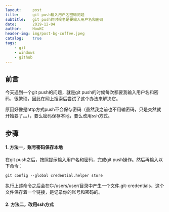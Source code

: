 ```yaml
---
layout:     post
title:      git push输入用户名密码问题
subtitle:   git push的时候老是要输入用户名和密码
date:       2019-12-04
author:     HouKC
header-img: img/post-bg-coffee.jpeg
catalog:    true
tags:
    - git
    - windows
    - github
---
```


## 前言
今天遇到一个git push的问题，就是git push的时候每次都要我输入用户名和密码，很繁琐，因此在网上搜索后尝试了这个办法来解决它。

原因好像是http方式push不会保存密码（虽然我之前也不用输密码，只是突然就开始要了。。），要么密码保存本地，要么改用ssh方式。
## 步骤
#### 1. 方法一，账号密码保存本地
在git push之后，按照提示输入用户名和密码，完成git push操作。然后再输入以下命令：
```
git config --global credential.helper store
```
执行上述命令之后会在C:/users/user/目录中产生一个文件.git-credentials，这个文件保存着一个链接，是记录你的账号和密码的。

#### 2. 方法二，改用ssh方式
